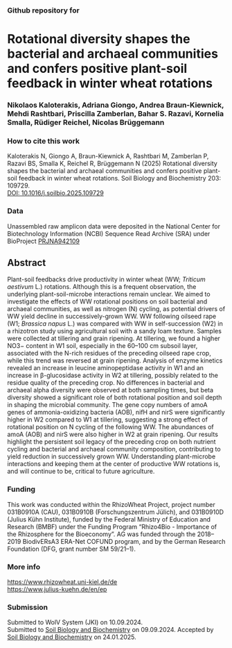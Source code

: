 ### Github repository for
# Rotational diversity shapes the bacterial and archaeal communities and confers positive plant-soil feedback in winter wheat rotations
### Nikolaos Kaloterakis, Adriana Giongo, Andrea Braun-Kiewnick, Mehdi Rashtbari, Priscilla Zamberlan, Bahar S. Razavi, Kornelia Smalla, Rüdiger Reichel, Nicolas Brüggemann

### How to cite this work
Kaloterakis N, Giongo A, Braun-Kiewnick A, Rashtbari M, Zamberlan P, Razavi BS, Smalla K, Reichel R, Brüggemann N (2025) Rotational diversity shapes the bacterial and archaeal communities and confers positive plant-soil feedback in winter wheat rotations. Soil Biology and Biochemistry 203: 109729.\
[DOI: 10.1016/j.soilbio.2025.109729](https://doi.org/10.1016/j.soilbio.2025.109729)

### Data
Unassembled raw amplicon data were deposited in the National Center for Biotechnology Information (NCBI) Sequence Read Archive (SRA) under BioProject 
[PRJNA942109](https://www.ncbi.nlm.nih.gov/bioproject/PRJNA942109/)

## Abstract
Plant-soil feedbacks drive productivity in winter wheat (WW; *Triticum aestivum* L.) rotations. Although this is a frequent observation, the underlying plant-soil-microbe interactions remain unclear. We aimed to investigate the effects of WW rotational positions on soil bacterial and archaeal communities, as well as nitrogen (N) cycling, as potential drivers of WW yield decline in successively-grown WW. WW following oilseed rape (W1; *Brassica napus* L.) was compared with WW in self-succession (W2) in a rhizotron study using agricultural soil with a sandy loam texture. Samples were collected at tillering and grain ripening. At tillering, we found a higher NO3− content in W1 soil, especially in the 60–100 cm subsoil layer, associated with the N-rich residues of the preceding oilseed rape crop, while this trend was reversed at grain ripening. Analysis of enzyme kinetics revealed an increase in leucine aminopeptidase activity in W1 and an increase in β-glucosidase activity in W2 at tillering, possibly related to the residue quality of the preceding crop. No differences in bacterial and archaeal alpha diversity were observed at both sampling times, but beta diversity showed a significant role of both rotational position and soil depth in shaping the microbial community. The gene copy numbers of amoA genes of ammonia-oxidizing bacteria (AOB), nifH and nirS were significantly higher in W2 compared to W1 at tillering, suggesting a strong effect of rotational position on N cycling of the following WW. The abundances of amoA (AOB) and nirS were also higher in W2 at grain ripening. Our results highlight the persistent soil legacy of the preceding crop on both nutrient cycling and bacterial and archaeal community composition, contributing to yield reduction in successively grown WW. Understanding plant-microbe interactions and keeping them at the center of productive WW rotations is, and will continue to be, critical to future agriculture.

### Funding
This work was conducted within the RhizoWheat Project, project number 031B0910A (CAU), 031B0910B (Forschungszentrum Jülich), and 031B0910D (Julius Kühn Institute), funded by the Federal Ministry of Education and Research (BMBF) under the Funding Program “Rhizo4Bio - Importance of the Rhizosphere for the Bioeconomy”. AG was funded through the 2018–2019 BiodivERsA3 ERA-Net COFUND program, and by the German Research Foundation (DFG, grant number SM 59/21–1).

### More info
https://www.rhizowheat.uni-kiel.de/de \
https://www.julius-kuehn.de/en/ep

### Submission
Submitted to WolV System (JKI) on 10.09.2024.\
Submitted to [Soil Biology and Biochemistry](https://www.sciencedirect.com/journal/soil-biology-and-biochemistry) on 09.09.2024. 
Accepted by [Soil Biology and Biochemistry](https://www.sciencedirect.com/journal/soil-biology-and-biochemistry) on 24.01.2025.  
